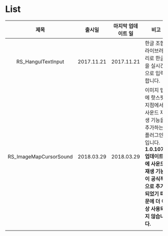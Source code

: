 # List

| 제목 | 출시일 | 마지막 업데이트 일 | 비고 |
|:---:|:---:|:---:|---|
|RS_HangulTextInput|2017.11.21|2017.11.21|한글 조합 라이브러리로 한글을 실시간으로 입력합니다. |
|RS_ImageMapCursorSound|2018.03.29|2018.03.29|이미지 맵에 핫스팟 지점에서 사운드 재생 기능을 추가하는 플러그인입니다. **1.0.1077 업데이트에 사운드 재생 기능이 공식적으로 추가되었기 때문에 더 이상 사용되지 않습니다.** |
|||||